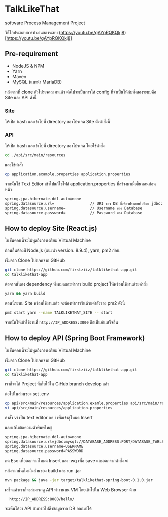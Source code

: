 # TalkLikeThat

software Process Management Project

วิดีโอประกอบการทำงานของระบบ (https://youtu.be/gAYpRQKQkj8)[https://youtu.be/gAYpRQKQkj8]

## Pre-requirement

* NodeJS & NPM
* Yarn
* Maven
* MySQL (แนะนำ MariaDB)

หลังจากที่ clone ตัวโปรเจคลงมาแล้ว ต่อไปจะเป็นการใส่ config ที่จำเป็นให้กับทั้งสองระบบคือ Site และ API ดังนี้

### Site

ให้เปิด bash และเข้าไปที่ directory ของโปรเจค Site ดังคำสั่งนี้

### API

ให้เปิด bash และเข้าไปที่ directory ของโปรเจค โดยใช้คำสั่ง

```bash
cd ./api/src/main/resources
```

และใช้คำสั่ง

```bash
cp application.example.properties application.properties
```

จากนั้นใช้ Text Editor เข้าไปแก้ไขไฟล์ application.properties ที่สร้างมาเมื่อขึ้นตอนก่อนหน้า

```bash
spring.jpa.hibernate.ddl-auto=none
spring.datasource.url=                // URI ของ DB ซึ่งต้องประกอบไปด้วย jdbc:mysql://DB_URL:PORT/DB_NAME
spring.datasource.username=           // Username ของ Database
spring.datasource.password=           // Password ของ Database
```

## How to deploy Site (React.js)

ในขั้นตอนนี้จะไม่พูดถึงการเตรียม Virtual Machine

ก่อนอื่นต้องมี Node.js (แนะนำ version. 8.9.4), yarn, pm2 ก่อน

เริ่มจาก Clone โปรเจคจาก GitHub

```bash
git clone https://github.com/firstziiz/talklikethat-app.git
cd talklikethat-app
```

ต่อจากนั้นลง dependency ทั้งหมดและทำการ build project ให้พร้อมใช้งานด้วยคำสั่ง

```bash
yarn && yarn build
```

ตอนนี้ระบบ Site พร้อมใช้งานแล้ว จะต้องทำการรันด้วยคำสั่งของ pm2 ดังนี้

```bash
pm2 start yarn --name TALKLIKETHAT_SITE -- start
```

จากนั้นให้เข้าใช้งานที่ `http://IP_ADDRESS:3000` ถือเป็นอันเสร็จอิ้น

## How to deploy API (Spring Boot Framework)
ในขั้นตอนนี้จะไม่พูดถึงการเตรียม Virtual Machine

เริ่มจาก Clone โปรเจคจาก GitHub

```bash
git clone https://github.com/firstziiz/talklikethat-app.git
cd talklikethat-app
```

เราก็จะได้ Project ที่เก็บไว้ใน GiHub branch develop แล้ว

ต่อไปในส่วนของ set .env

```bash
cp api/src/main/resources/application.examle.properties api/src/main/resources/application.properties
vi api/src/main/resources/application.properties
```

คำสั่ง vi เป็น text editor กด i เพื่อเข้าสู่โหมด Insert

และแก้ไขข้อความตัวพิมพ์ใหญ่

```bash
spring.jpa.hibernate.ddl-auto=none
spring.datasource.url=jdbc:mysql://DATABASE_ADDRESS:PORT/DATABASE_TABLE
spring.datasource.username=USERNAME
spring.datasource.password=PASSWORD
```

กด Esc เพื่อออกจากโหมด Insert และ :wq เพื่อ save และออกจากคำสั่ง vi

หลังจากนั้นก็มาถึงส่วนของ build และ run .jar 

```bash
mvn package && java -jar target/talklikethat-spring-boot-0.1.0.jar
```

เสร็จแล้วเราก็จะสามารถดู API ทำงานบน VM โดยเข้าไปใน Web Browser ด้วย

```bash
  http://IP_ADDRESS:8080/hello/
```

จะเห็นได้ว่า API สามารถไปดึงข้อมูลจาก DB ออกมาได้

